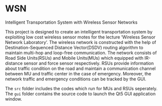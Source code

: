 # WSN
Intelligent Transportation System with Wireless Sensor Networks

This project is designed to create an intelligent transportation system by exploiting low cost wireless sensor motes for the lecture ’Wireless Sensor Network Laboratory’. The wireless network is constructed with the help of Destination-Sequenced Distance Vector(DSDV) routing algorithm to maintain multi-hop and loop-free communication. The network consists of Road Side Units(RSUs) and Mobile Units(MUs) which equipped with IR-distance sensor and force sensor respectively. RSUs provide information about traffic condition on the road and maintain a communication channel between MU and traffic center in the case of emergency. Moreover, the network traffic and emergency conditions can be tracked by the GUI.

The `src` folder includes the codes which run for MUs and RSUs seperately. The `gui` folder contains the source code to launch the Qt5 GUI application window. 

